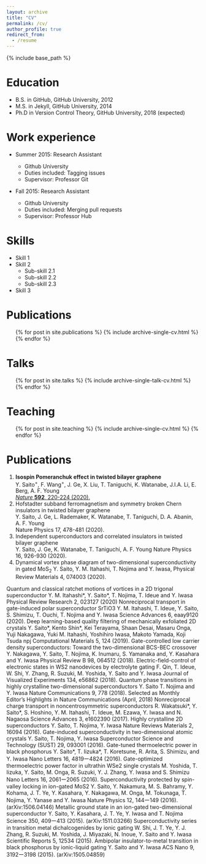 ```yaml
---
layout: archive
title: "CV"
permalink: /cv/
author_profile: true
redirect_from:
  - /resume
---
```


{% include base_path %}

Education
======
* B.S. in GitHub, GitHub University, 2012
* M.S. in Jekyll, GitHub University, 2014
* Ph.D in Version Control Theory, GitHub University, 2018 (expected)

Work experience
======
* Summer 2015: Research Assistant
  * Github University
  * Duties included: Tagging issues
  * Supervisor: Professor Git

* Fall 2015: Research Assistant
  * Github University
  * Duties included: Merging pull requests
  * Supervisor: Professor Hub
  
Skills
======
* Skill 1
* Skill 2
  * Sub-skill 2.1
  * Sub-skill 2.2
  * Sub-skill 2.3
* Skill 3

Publications
======
  <ul>{% for post in site.publications %}
    {% include archive-single-cv.html %}
  {% endfor %}</ul>
  
Talks
======
  <ul>{% for post in site.talks %}
    {% include archive-single-talk-cv.html %}
  {% endfor %}</ul>
  
Teaching
======
  <ul>{% for post in site.teaching %}
    {% include archive-single-cv.html %}
  {% endfor %}</ul>
  
Publications
======
1. **Isospin Pomeranchuk effect in twisted bilayer graphene**<br>
    Y. Saito<sup>+</sup>, F. Wang<sup>+</sup>, J. Ge, X. Liu, T. Taniguchi, K. Watanabe, J.I.A. Li, E. Berg, A. F. Young<br>
    [*Nature* **592**, 220-224 (2020).](aaa)
2. Hofstadter subband ferromagnetism and symmetry broken Chern insulators in twisted bilayer graphene<br>
Y. Saito, J. Ge, L. Rademaker, K. Watanabe, T. Taniguchi, D. A. Abanin, A. F. Young<br>
Nature Physics 17, 478-481 (2020).
1. Independent superconductors and correlated insulators in twisted bilayer graphene<br>
Y. Saito, J. Ge, K. Watanabe, T. Taniguchi, A. F. Young
Nature Physics 16, 926-930 (2020). 
1. Dynamical vortex phase diagram of two-dimensional superconductivity in gated MoS<sub>2</sub>
Y. Saito, Y. M. Itahashi, T. Nojima and Y. Iwasa, 
Physical Review Materials 4, 074003 (2020).

Quantum and classical ratchet motions of vortices in a 2D trigonal superconductor
Y. M. Itahashi*, Y. Saito*, T. Nojima, T. Ideue and Y. Iwasa
Physical Review Research 2, 023127 (2020)
Nonreciprocal transport in gate-induced polar superconductor SrTiO3
Y. M. Itahashi, T. Ideue, Y. Saito, S. Shimizu, T. Ouchi, T. Nojima and Y. Iwasa
Science Advances 6, eaay9120 (2020).
Deep learning-based quality filtering of mechanically exfoliated 2D crystals
Y. Saito*, Kento Shin*, Kei Terayama, Shaan Desai, Masaru Onga, Yuji Nakagawa,
Yuki M. Itahashi, Yoshihiro Iwasa, Makoto Yamada, Koji Tsuda
npj Computational Materials 5, 124 (2019).
Gate-controlled  low  carrier  density  superconductors: Toward  the  two-dimensional BCS-BEC crossover
Y. Nakagawa, Y. Saito, T. Nojima, K. Inumaru, S. Yamanaka and, Y. Kasahara and Y. Iwasa
Physical Review B 98, 064512 (2018).
Electric-field-control of electronic states in WS2 nanodevices by electrolyte gating
F. Qin, T. Ideue, W. Shi, Y. Zhang, R. Suzuki, M. Yoshida, Y. Saito and Y. Iwasa
Journal of Visualized Experiments 134, e56862 (2018).
Quantum phase transitions in highly crystalline two-dimensional superconductors
Y. Saito T. Nojima and Y. Iwasa
Nature Communications 9, 778 (2018). 
Selected as Monthly Editor’s Highlights in Nature Communications (April, 2018)
Nonreciprocal charge transport in noncentrosymmetric superconductors
R. Wakatsuki*, Y. Saito*, S. Hoshino, Y. M. Itahashi, T. Ideue, M. Ezawa, Y. Iwasa and N. Nagaosa
Science Advances 3, e1602390 (2017).
Highly crystalline 2D superconductors
Y. Saito, T. Nojima, Y. Iwasa
Nature Reviews Materials 2, 16094 (2016).
Gate-induced superconductivity in two-dimensional atomic crystals
Y. Saito, T. Nojima, Y. Iwasa
Superconductor Science and Technology (SUST) 29, 093001 (2016).
Gate-tuned thermoelectric power in black phosphorus
Y. Saito*, T. Iizuka*, T. Koretsune, R. Arita, S. Shimizu, and Y. Iwasa
Nano Letters 16, 4819ー4824 (2016).
Gate-optimized thermoelectric power factor in ultrathin WSe2 single crystals
M. Yoshida, T. Iizuka, Y. Saito, M. Onga, R. Suzuki, Y. J. Zhang, Y. Iwasa and S. Shimizu
Nano Letters 16, 2061ー2065 (2016).
Superconductivity protected by spin-valley locking in ion-gated MoS2
Y. Saito, Y. Nakamura, M. S. Bahramy, Y. Kohama, J. T. Ye, Y. Kasahara, Y. Nakagawa, M. Onga, M. Tokunaga, T. Nojima, Y. Yanase and Y. Iwasa
Nature Physics 12, 144ー149 (2016).   (arXiv:1506.04146)
Metallic ground state in an ion-gated two-dimensional superconductor
Y. Saito, Y. Kasahara, J. T. Ye, Y. Iwasa and T. Nojima
Science 350, 409ー413 (2015).   (arXiv:1511.03266)
Superconductivity series in transition metal dichalcogenides by ionic gating
W. Shi, J. T. Ye, Y. J. Zhang, R. Suzuki, M. Yoshida, J. Miyazaki, N. Inoue, Y. Saito and Y. Iwasa
Scientific Reports 5, 12534 (2015).
Ambipolar insulator-to-metal transition in black phosphorus by ionic-liquid gating
Y. Saito and Y. Iwasa
ACS Nano 9, 3192ー3198 (2015).   (arXiv:1505.04859)
